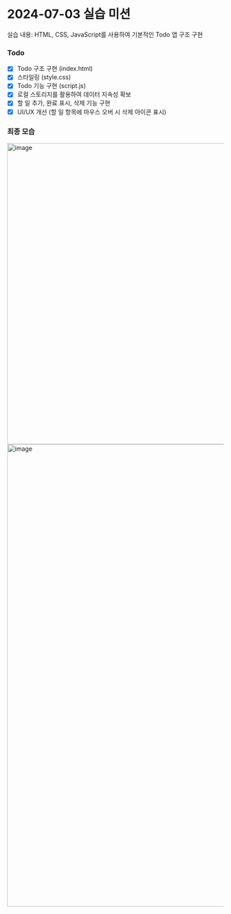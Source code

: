 # 2024-07-03 실습 미션

실습 내용: HTML, CSS, JavaScript를 사용하여 기본적인 Todo 앱 구조 구현

### Todo

- [x] Todo 구조 구현 (index.html)
- [x] 스타일링 (style.css)
- [x] Todo 기능 구현 (script.js)
- [x] 로컬 스토리지를 활용하여 데이터 지속성 확보
- [x] 할 일 추가, 완료 표시, 삭제 기능 구현
- [x] UI/UX 개선 (할 일 항목에 마우스 오버 시 삭제 아이콘 표시)

### 최종 모습

<img width="700" alt="image" src="https://github.com/kakaotech-bootcamp-11/personal_mission/assets/79521972/183c388e-4020-4405-b205-0fae00af5e93">

<img width="1075" alt="image" src="https://github.com/kakaotech-bootcamp-11/personal_mission/assets/79521972/9dd43784-03cf-4087-8083-0937f9a7c421">
